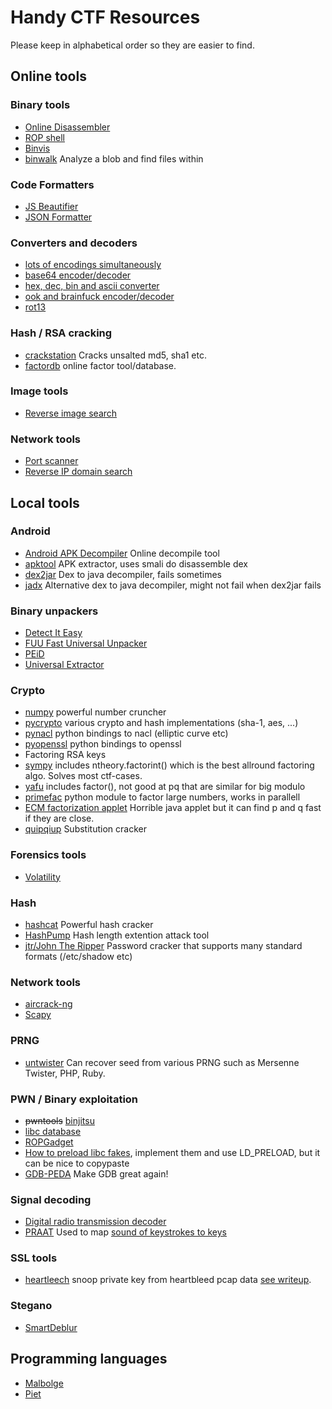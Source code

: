# Handy CTF Resources

Please keep in alphabetical order so they are easier to find.

## Online tools

### Binary tools

* [Online Disassembler](https://www.onlinedisassembler.com/odaweb/)
* [ROP shell](http://ropshell.com)
* [Binvis](http://binvis.io)
* [binwalk](https://github.com/devttys0/binwalk) Analyze a blob and find files within

### Code Formatters

* [JS Beautifier](http://jsbeautifier.org)
* [JSON Formatter](https://jsonformatter.curiousconcept.com)

### Converters and decoders

* [lots of encodings simultaneously](https://www.xil.se/ctf/tools/tools.html#conv/)
* [base64 encoder/decoder](http://www.motobit.com/util/base64-decoder-encoder.asp)
* [hex, dec, bin and ascii converter](https://www.branah.com/ascii-converter)
* [ook and brainfuck encoder/decoder](http://www.splitbrain.org/services/ook)
* [rot13](http://www.rot13.com)

### Hash / RSA cracking 

* [crackstation](https://crackstation.net/) Cracks unsalted md5, sha1 etc.
* [factordb](http://factordb.com/) online factor tool/database.

### Image tools

* [Reverse image search](http://tineye.com)

### Network tools

* [Port scanner](http://www.t1shopper.com/tools/port-scan/)
* [Reverse IP domain search](http://www.yougetsignal.com/tools/web-sites-on-web-server/)






## Local tools

### Android
* [Android APK Decompiler](http://www.javadecompilers.com/apk) Online decompile tool
* [apktool](http://ibotpeaches.github.io/Apktool/) APK extractor, uses smali do disassemble dex
* [dex2jar](https://github.com/pxb1988/dex2jar) Dex to java decompiler, fails sometimes
* [jadx](https://github.com/skylot/jadx) Alternative dex to java decompiler, might not fail when dex2jar fails

### Binary unpackers
* [Detect It Easy](http://ntinfo.biz/)
* [FUU Fast Universal Unpacker](https://github.com/crackinglandia/fuu)
* [PEiD](http://www.softpedia.com/get/Programming/Packers-Crypters-Protectors/PEiD-updated.shtml)
* [Universal Extractor](http://legroom.net/software/uniextract)

### Crypto
* [numpy](http://www.numpy.org/) powerful number cruncher
* [pycrypto](http://pythonhosted.org/pycrypto/) various crypto and hash implementations (sha-1, aes, ...)
* [pynacl](https://pypi.python.org/pypi/PyNaCl/) python bindings to nacl (elliptic curve etc)
* [pyopenssl](https://github.com/pyca/pyopenssl) python bindings to openssl
* Factoring RSA keys
 * [sympy](http://www.sympy.org/en/index.html) includes ntheory.factorint() which is the best allround factoring algo. Solves most ctf-cases.
 * [yafu](https://sourceforge.net/projects/yafu/) includes factor(), not good at pq that are similar for big modulo
 * [primefac](https://pypi.python.org/pypi/primefac) python module to factor large numbers, works in parallell
 * [ECM factorization applet](https://www.alpertron.com.ar/ECM.HTM) Horrible java applet but it can find p and q fast if they are close.
* [quipqiup](http://quipqiup.com/) Substitution cracker

### Forensics tools

* [Volatility](https://github.com/volatilityfoundation)

### Hash
* [hashcat](https://hashcat.net/oclhashcat/) Powerful hash cracker
* [HashPump](https://github.com/bwall/HashPump) Hash length extention attack tool
* [jtr/John The Ripper](http://www.openwall.com/john/) Password cracker that supports many standard formats (/etc/shadow etc)

### Network tools
* [aircrack-ng](http://www.aircrack-ng.org/)
* [Scapy](http://www.secdev.org/projects/scapy/)

### PRNG
 * [untwister](https://github.com/altf4/untwister) Can recover seed from various PRNG such as Mersenne Twister, PHP, Ruby.

### PWN / Binary exploitation
 * ~~pwntools~~ [binjitsu](https://github.com/binjitsu/binjitsu)
 * [libc database](https://github.com/niklasb/libc-database)
 * [ROPGadget](https://github.com/JonathanSalwan/ROPgadget)
 * [How to preload libc fakes](https://rafalcieslak.wordpress.com/2013/04/02/dynamic-linker-tricks-using-ld_preload-to-cheat-inject-features-and-investigate-programs/), implement them and use LD_PRELOAD, but it can be nice to copypaste
 * [GDB-PEDA](https://github.com/longld/peda) Make GDB great again!

### Signal decoding
* [Digital radio transmission decoder](https://github.com/EliasOenal/multimon-ng)
* [PRAAT](http://www.fon.hum.uva.nl/praat/) Used to map [sound of keystrokes to keys](https://www.xil.se/post/sharifctf-2016-misc-sound-rspkt/)

### SSL tools
 * [heartleech](https://github.com/robertdavidgraham/heartleech) snoop private key from heartbleed pcap data [see writeup](https://github.com/hexpresso/WU-2016/tree/master/insomnihack-ctf-2016/crypto/pcapbleeding).

### Stegano
 * [SmartDeblur](https://github.com/Y-Vladimir/SmartDeblur)



## Programming languages

* [Malbolge](http://www.tutorialspoint.com/execute_malbolge_online.php)
* [Piet](http://www.bertnase.de/npiet/npiet-execute.php)
